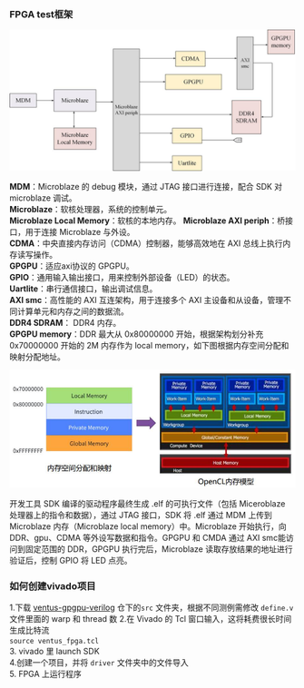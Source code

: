 ﻿### FPGA test框架    

![输入图片说明](https://github.com/ICer-cxc/ventus-gpgpu-verilog/blob/main/FPGA_test/docs/images/FPGA_test_framework.jpg)   

**MDM**：Microblaze 的 debug 模块，通过  JTAG 接口进行连接，配合 SDK 对 microblaze 调试。  
**Microblaze**：软核处理器，系统的控制单元。  
**Microblaze Local Memory**：软核的本地内存。
**Microblaze AXI periph**：桥接口，用于连接 Microblaze 与外设。  
**CDMA**：中央直接内存访问（CDMA）控制器，能够高效地在 AXI 总线上执行内存读写操作。  
**GPGPU**：适应axi协议的 GPGPU。  
**GPIO**：通用输入输出接口，用来控制外部设备（LED）的状态。  
**Uartlite**：串行通信接口，输出调试信息。  
**AXI smc**：高性能的 AXI 互连架构，用于连接多个 AXI 主设备和从设备，管理不同计算单元和内存之间的数据流。  
**DDR4 SDRAM**： DDR4 内存。  
**GPGPU memory**：DDR 最大从 0x80000000 开始，根据架构划分补充0x70000000 开始的 2M 内存作为 local memory，如下图根据内存空间分配和映射分配地址。   

![输入图片说明](https://github.com/ICer-cxc/ventus-gpgpu-verilog/blob/main/FPGA_test/docs/images/memory_model.jpg)  
  
开发工具 SDK 编译的驱动程序最终生成 .elf 的可执行文件（包括 Miceroblaze 处理器上的指令和数据），通过 JTAG 接口，SDK 将 .elf 通过 MDM 上传到 Microblaze 内存（Microblaze local memory）中。Microblaze 开始执行，向DDR、gpu、CDMA 等外设写数据和指令。GPGPU 和 CMDA 通过 AXI smc能访问到固定范围的 DDR，GPGPU 执行完后，Microblaze 读取存放结果的地址进行验证后，控制 GPIO 将 LED 点亮。  
### 如何创建vivado项目
1.下载 [ventus-gpgpu-verilog](https://github.com/THU-DSP-LAB/ventus-gpgpu-verilog) 仓下的`src` 文件夹，根据不同测例需修改 `define.v` 文件里面的 warp 和 thread 数
2.在 Vivado 的 Tcl 窗口输入，这将耗费很长时间生成比特流  
`source ventus_fpga.tcl`  
3. vivado 里 launch SDK  
4.创建一个项目，并将 `driver` 文件夹中的文件导入  
5. FPGA 上运行程序
